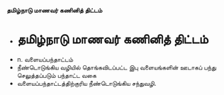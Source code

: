 **தமிழ்நாடு மாணவர் கணினித் திட்டம்**
- # தமிழ்நாடு மாணவர் கணினித் திட்டம்
- n. வளையப்பந்தாட்டம்
- நீண்டொடுங்கிய வழியில் தொங்கவிடப்பட்ட இபு வளையங்களின் ஊடாகப் பந்து செலுத்தப்படும் பந்தாட்ட வகை
- வளையப்பந்தாட்டத்திற்குரிய நீண்டொடுங்கிய சந்துவழி.

